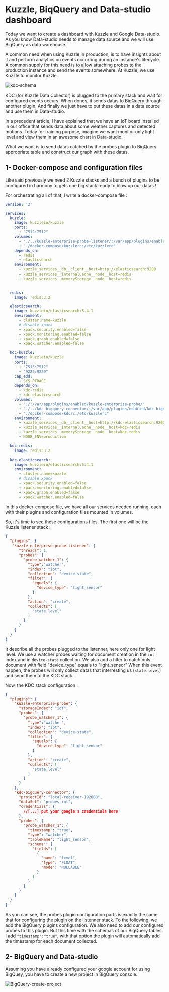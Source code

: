 # Kuzzle, BiqQuery and Data-studio dashboard

Today we want to create a dashboard with Kuzzle and Google Data-studio. As you know Data-studio needs to manage data source and we will use BigQuery as data warehouse.

A common need when using Kuzzle in production, is to have insights about it and perform analytics on events occurring during an instance's lifecycle. A common supply for this need is to allow attaching probes to the production instance and send the events somewhere. At Kuzzle, we use Kuzzle to monitor Kuzzle.

![kdc-schema](img/kdc-schema.png) 

KDC (for Kuzzle Data Collector) is plugged to the primary stack and wait for configured events occurs. 
When dones, it sends datas to BigQuery through another plugin. And finally we just have to put these datas in a data source and use them in Data-studio.

In a precedent article, I have explained that we have an IoT board installed in our office that sends data about some weather captures and detected motions. Today for training purpose, imagine we want monitor only light level and view them in an awesome chart in Data-studio.

What we want is to send datas catched by the probes plugin to BigQuery appropriate table and construct our graph with these datas.

## 1- Docker-compose and configuration files

Like said previously we need 2 Kuzzle stacks and a bunch of plugins to be configured in harmony to gets one big stack ready to blow up our datas !

For orchestrating all of that, I write a docker-compose file :

```yaml
version: '2'

services:
  kuzzle:
    image: kuzzleio/kuzzle
    ports:
      - "7512:7512"
    volumes:
      - "./../kuzzle-enterprise-probe-listener/:/var/app/plugins/enabled/kuzzle-enterprise-probe-listener/"
      - "./docker-compose/kuzzlerc:/etc/kuzzlerc"
    depends_on:
      - redis
      - elasticsearch
    environment:
      - kuzzle_services__db__client__host=http://elasticsearch:9200
      - kuzzle_services__internalCache__node__host=redis
      - kuzzle_services__memoryStorage__node__host=redis
    

  redis:
    image: redis:3.2

  elasticsearch:
    image: kuzzleio/elasticsearch:5.4.1
    environment:
      - cluster.name=kuzzle
      # disable xpack
      - xpack.security.enabled=false
      - xpack.monitoring.enabled=false
      - xpack.graph.enabled=false
      - xpack.watcher.enabled=false

  kdc-kuzzle:
    image: kuzzleio/kuzzle
    ports:
      - "7515:7512"
      - "9229:9229"
    cap_add:
      - SYS_PTRACE
    depends_on:
      - kdc-redis
      - kdc-elasticsearch
    volumes:
      - "./:/var/app/plugins/enabled/kuzzle-enterprise-probe/"
      - "./../kdc-bigquery-connector/:/var/app/plugins/enabled/kdc-bigquery-connector/"
      - "./docker-compose/kdcrc:/etc/kuzzlerc"
    environment:
      - kuzzle_services__db__client__host=http://kdc-elasticsearch:9200
      - kuzzle_services__internalCache__node__host=kdc-redis
      - kuzzle_services__memoryStorage__node__host=kdc-redis
      - NODE_ENV=production

  kdc-redis:
    image: redis:3.2

  kdc-elasticsearch:
    image: kuzzleio/elasticsearch:5.4.1
    environment:
      - cluster.name=kuzzle
      # disable xpack
      - xpack.security.enabled=false
      - xpack.monitoring.enabled=false
      - xpack.graph.enabled=false
      - xpack.watcher.enabled=false

```

In this docker-compose file, we have all our services needed running, each with their plugins and configuration files mounted in volumes.

So, it's time to see these configurations files. The first one will be the Kuzzle listener stack :

```JSON
{
  "plugins": {
   "kuzzle-enterprise-probe-listener": {
      "threads": 1,
      "probes": {
        "probe_watcher_1": {
          "type":"watcher",
          "index": "iot",
          "collection": "device-state",
          "filter": {
            "equals": {
              "device_type": "light_sensor"
            }
          },
          "action": "create",
          "collects": [
            "state.level"
          ]
        }
      }
    }
  }
}
```

It describe all the probes plugged to the listenner, here only one for light level. We use a watcher probes waiting for document creation in the ```iot``` index and in ```device-state``` collection. We also add a filter to catch only document with field "device_type" equals to "light_sensor"
When this event happen, the probes will only collect datas that interresting us (```state.level```) and send them to the KDC stack.

Now, the KDC stack configuration :

```JSON
{
  "plugins": {
    "kuzzle-enterprise-probe": {
      "storageIndex": "iot",
      "probes": {
        "probe_watcher_1": {
          "type":"watcher",
          "index": "iot",
          "collection": "device-state",
          "filter": {
            "equals": {
              "device_type": "light_sensor"
            }
          },
          "action": "create",
          "collects": [
            "state.level"
          ]
        }
      }
    },
    "kdc-bigquery-connector": {
      "projectId": "local-receiver-192608",
      "dataSet": "probes_iot",
      "credentials": {
        //[...] put your google's credentials here
      },
      "probes": {
        "probe_watcher_1": {
          "timestamp": "true",
          "type": "watcher",
          "tableName": "light_sensor",
          "schema": {
            "fields": [
              {
                "name": "level",
                "type": "FLOAT",
                "mode": "NULLABLE"
              }
            ]
          }
        }
      }
    }
  }
}
```

As you can see, the probes plugin configuration parts is exactly the same that for configuring the plugin on the listenner stack.
To the following, we add the BigQuery plugins configuration. We also need to add our configured probes to this plugin. But this time with the schemas of our BigQuery tables.
I add ```"timestamp":"true"```, with that option the plugin will automatically add the timestamp for each document collected.

## 2- BigQuery and Data-studio

Assuming you have already configured your google account for using BigQuey, you have to create a new project in BigQuery console.

![BigQuery-create-project](img/bigquery1.png)







